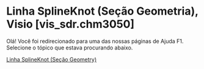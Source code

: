 
# Linha SplineKnot (Seção Geometria), Visio [vis_sdr.chm3050]

Olá! Você foi redirecionado para uma das nossas páginas de Ajuda F1. Selecione o tópico que estava procurando abaixo.

[Linha SplineKnot (Seção Geometry)](http://msdn.microsoft.com/library/9fbae27d-4f1b-c5f7-aacb-16f359331e83%28Office.15%29.aspx)
